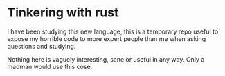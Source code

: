 # Tinkering with rust

I have been studying this new language, this is a temporary repo useful to expose my horrible
code to more expert people than me when asking questions and studying.

Nothing here is vaguely interesting, sane or useful in any way. Only a madman would use this cose.



